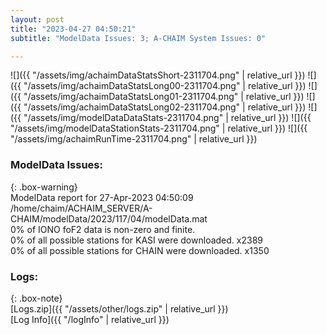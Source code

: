 ```yaml
---
layout: post
title: "2023-04-27 04:50:21"
subtitle: "ModelData Issues: 3; A-CHAIM System Issues: 0"

---
```


![]({{ "/assets/img/achaimDataStatsShort-2311704.png" | relative_url }})
![]({{ "/assets/img/achaimDataStatsLong00-2311704.png" | relative_url }})
![]({{ "/assets/img/achaimDataStatsLong01-2311704.png" | relative_url }})
![]({{ "/assets/img/achaimDataStatsLong02-2311704.png" | relative_url }})
![]({{ "/assets/img/modelDataDataStats-2311704.png" | relative_url }})
![]({{ "/assets/img/modelDataStationStats-2311704.png" | relative_url }})
![]({{ "/assets/img/achaimRunTime-2311704.png" | relative_url }})


### ModelData Issues:  
  
{: .box-warning}  
 ModelData report for 27-Apr-2023 04:50:09   
 /home/chaim/ACHAIM_SERVER/A-CHAIM/modelData/2023/117/04/modelData.mat   
 0% of IONO foF2 data is non-zero and finite.   
 0% of all possible stations for KASI were downloaded. x2389   
 0% of all possible stations for CHAIN were downloaded. x1350   
  


### Logs:  
  
{: .box-note}  
[Logs.zip]({{ "/assets/other/logs.zip" | relative_url }})  
[Log Info]({{ "/logInfo" | relative_url }})  
